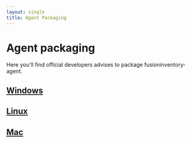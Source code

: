 ```yaml
---
layout: single
title: Agent Packaging
---
```


# Agent packaging

Here you'll find official developers advises to package fusioninventory-agent.

## [Windows](windows.html)

## [Linux](linux.html)

## [Mac](mac.html)
